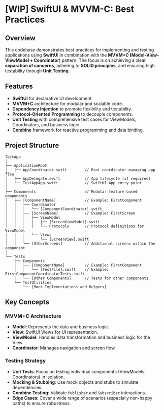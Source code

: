 # [WIP] SwiftUI & MVVM-C: Best Practices

## Overview

This codebase demonstrates best practices for implementing and testing applications using **SwiftUI** in combination with the **MVVM+C (Model-View-ViewModel + Coordinator)** pattern. The focus is on achieving a clear **separation of concerns**, adhering to **SOLID principles**, and ensuring high testability through **Unit Testing**.

## Features

- **SwiftUI** for declarative UI development.
- **MVVM+C** architecture for modular and scalable code.
- **Dependency Injection** to promote flexibility and testability.
- **Protocol-Oriented Programming** to decouple components.
- **Unit Testing** with comprehensive test cases for ViewModels, Coordinators, and business logic.
- **Combine** framework for reactive programming and data binding.

## Project Structure

```plaintext
TestApp
│
├── ApplicationRoot
│   ├── AppCoordinator.swift        // Root coordinator managing app flow
│   ├── AppDelegate.swift           // App lifecycle (if required)
│   └── TestAppApp.swift            // SwiftUI App entry point
│
├── Components                      // Modular feature-based components
│   ├── [ComponentName]             // Example: FirstComponent
│   │   ├── Coordinator
│   │   │   └── [ComponentCoordinator].swift
│   │   ├── [ScreenName]            // Example: FirstScreen
│   │   │   ├── ViewModel
│   │   │   │   ├── [ScreenViewModel].swift
│   │   │   │   └── Protocols       // Protocol definitions for ViewModel
│   │   │   └── Views
│   │   │       └── [ScreenView].swift
│   │   └── [OtherScreens]          // Additional screens within the component
│
└── Tests
    ├── Components
    │   ├── [ComponentName]         // Example: FirstComponent
    │   │   └── [TestFile].swift    // Example: FirstComponentCoordinatorTests.swift
    │   └── [Other Components]      // Tests for other components
    └── TestUtilities
        └── [Mock Implementations and Helpers]
```

## Key Concepts

### MVVM+C Architecture

- **Model**: Represents the data and business logic.
- **View**: SwiftUI Views for UI representation.
- **ViewModel**: Handles data transformation and business logic for the View.
- **Coordinator**: Manages navigation and screen flow.

### Testing Strategy

- **Unit Tests**: Focus on testing individual components (ViewModels, Coordinators) in isolation.
- **Mocking & Stubbing**: Use mock objects and stubs to simulate dependencies.
- **Combine Testing**: Validate `Publisher` and `Subscriber` interactions.
- **Edge Cases**: Cover a wide range of scenarios (especially non-happy paths) to ensure robustness.
